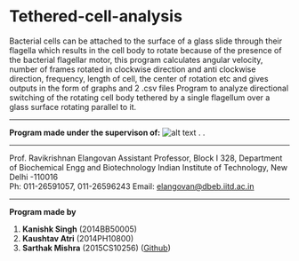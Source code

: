 # Tethered-cell-analysis
Bacterial cells can be attached to the surface of a glass slide through their flagella which results in the cell body to rotate because of the presence of the bacterial flagellar motor, this program calculates angular velocity, number of frames rotated in clockwise direction and anti clockwise direction, frequency, length of cell, the center of rotation etc and gives outputs in the form of graphs and 2 .csv files 
Program to analyze directional switching of the rotating cell body tethered by a single flagellum over a glass surface rotating parallel to it.
***
**Program made under the supervison of:**
![alt text](http://web.iitd.ac.in/~elangovan/index_files/image003.jpg "Logo Title Text 1")
.
.
***
Prof. Ravikrishnan Elangovan Assistant Professor,
Block I 328, Department of Biochemical Engg and Biotechnology 
Indian Institute of Technology, New Delhi -110016   
Ph: 011-26591057, 011-26596243 Email: elangovan@dbeb.iitd.ac.in
***
**Program made by**
1. **Kanishk Singh**  (2014BB50005)  
2. **Kaushtav Atri**  (2014PH10800)  
3. **Sarthak Mishra**	(2015CS10256)  ([Github](https://github.com/sarthak405))
